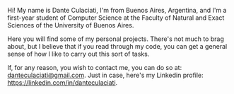 Hi! My name is Dante Culaciati, I'm from Buenos Aires, Argentina, and I'm a first-year student of Computer Science at the Faculty of Natural and Exact Sciences of the University of Buenos Aires.

Here you will find some of my personal projects. There's not much to brag about, but I believe that if you read through my code, you can get a general sense of how I like to carry out this sort of tasks.

If, for any reason, you wish to contact me, you can do so at: danteculaciati@gmail.com.
Just in case, here's my Linkedin profile: https://linkedin.com/in/danteculaciati.
